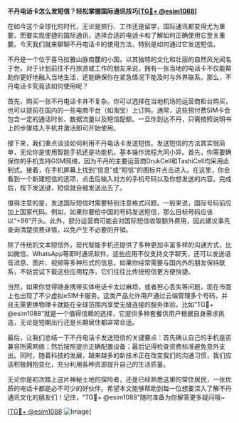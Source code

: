 **不丹电话卡怎么发短信？轻松掌握国际通讯技巧[[TG💪+ @esim1088](https://t.me/s/esim1088)]**

在如今这个全球化的时代，无论是旅行、工作还是留学，国际通讯都变得尤为重要。而要实现便捷的国际通讯，选择合适的电话卡和了解如何正确使用它至关重要。今天我们就来聊聊不丹电话卡的使用方法，特别是如何通过它发送短信。

不丹是一个位于喜马拉雅山脉南麓的小国，以其独特的文化和壮丽的自然风光闻名于世。对于计划前往不丹旅游或工作的朋友来说，拥有一张当地的电话卡不仅能帮助你更好地融入当地生活，还能确保你在紧急情况下能及时与外界联系。那么，不丹电话卡究竟该如何使用呢？

首先，购买一张不丹电话卡并不复杂。你可以选择在当地机场的运营商柜台购买，也可以提前在国内的一些电商平台（如淘宝）上订购。通常，这些预付费SIM卡会包含一定的通话时长、数据流量以及短信配额。一旦你到达不丹，只需按照说明书上的步骤插入手机并激活即可开始使用。

接下来，我们重点谈谈如何利用不丹电话卡发送短信。发送短信的方法其实很简单，无论你是使用智能手机还是功能机，基本操作流程大同小异。首先，你需要确保你的手机支持GSM网络，因为不丹的主要运营商DrukCell和TashiCell均采用此制式。接着，在手机屏幕上找到“信息”或“短信”的图标并点击进入。在这里，你会看到一个新建短信的选项，点击后输入对方的手机号码以及你想发送的内容。完成后，按下发送键，短信就会被发送出去了。

值得注意的是，发送国际短信时需要特别注意格式问题。一般来说，国际号码前应加上国家代码。例如，如果你要给中国的号码发送短信，那么目标号码应该以“+86”开头。此外，部分运营商可能会对国际短信收取额外费用，因此建议事先查询清楚资费详情，以免产生不必要的开销。

除了传统的文本短信外，现代智能手机还提供了多种更加丰富多样的沟通方式，比如微信、WhatsApp等即时通讯软件。这些应用不仅支持文字聊天，还可以发送语音消息、图片、视频等多种形式的信息。如果你经常需要与国内外的朋友保持联系，不妨尝试下载这些应用程序，它们往往比传统短信更方便快捷。

当然，如果你觉得随身携带实体电话卡太过麻烦，或者担心丢失等问题，现在市面上也出现了不少虚拟eSIM卡服务。这类产品允许用户通过云端管理多个号码，并且无需更换物理卡就能在全球范围内享受无缝连接的服务体验。比如“TG💪+ @esim1088”就是一个值得信赖的选择，它提供多种套餐供用户根据自身需求挑选，无论是短期出行还是长期居住都非常合适。

最后，让我们总结一下不丹电话卡发送短信的关键要点：首先确认自己的手机是否兼容所需网络；然后按照提示正确配置设备；最后记得检查资费标准避免意外支出。同时，随着科技的发展，越来越多的新技术正在改变我们的沟通习惯，我们应该积极拥抱变化，充分利用各种资源提升自己的生活质量。

无论你是初次踏上这片神秘土地的探险者，还是已经熟悉这里的常住居民，一张优质的电话卡都是必不可少的好伙伴。希望本文能够帮助到每一位想要深入了解不丹通讯文化的朋友们！记住，“TG💪+ @esim1088”随时准备为你解答更多疑问哦~

[[TG💪+ @esim1088](https://t.me/s/esim1088) ![Image](https://i.postimg.cc/4NQfJmqS/Snipaste-2025-05-13-00-14-12.png)]